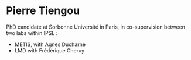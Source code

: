 # Pierre Tiengou
PhD candidate at Sorbonne Université in Paris, in co-supervision between two labs within IPSL :

* METIS, with Agnès Ducharne
* LMD with Frédérique Cheruy

